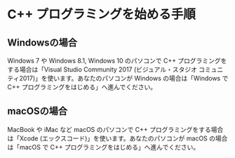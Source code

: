 # C++ プログラミングを始める手順

## Windowsの場合
Windows 7 や Windows 8.1, Windows 10 のパソコンで C++ プログラミングをする場合は「Visual Studio Community 2017 (ビジュアル・スタジオ コミュニティ2017)」を使います。あなたのパソコンが Windows の場合は「Windows で C++ プログラミングをはじめる」へ進んでください。


## macOSの場合
MacBook や iMac など macOS のパソコンで C++ プログラミングをする場合は「Xcode (エックスコード)」を使います。あなたのパソコンが macOS の場合は「macOS で C++ プログラミングをはじめる」へ進んでください。
